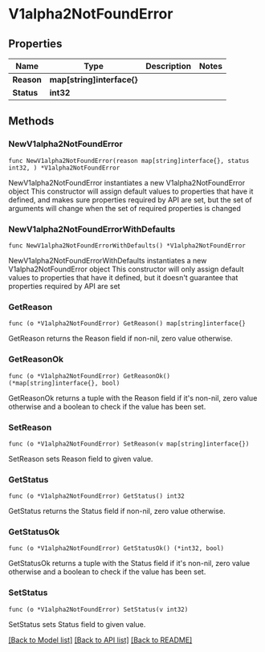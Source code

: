 # V1alpha2NotFoundError

## Properties

Name | Type | Description | Notes
------------ | ------------- | ------------- | -------------
**Reason** | **map[string]interface{}** |  | 
**Status** | **int32** |  | 

## Methods

### NewV1alpha2NotFoundError

`func NewV1alpha2NotFoundError(reason map[string]interface{}, status int32, ) *V1alpha2NotFoundError`

NewV1alpha2NotFoundError instantiates a new V1alpha2NotFoundError object
This constructor will assign default values to properties that have it defined,
and makes sure properties required by API are set, but the set of arguments
will change when the set of required properties is changed

### NewV1alpha2NotFoundErrorWithDefaults

`func NewV1alpha2NotFoundErrorWithDefaults() *V1alpha2NotFoundError`

NewV1alpha2NotFoundErrorWithDefaults instantiates a new V1alpha2NotFoundError object
This constructor will only assign default values to properties that have it defined,
but it doesn't guarantee that properties required by API are set

### GetReason

`func (o *V1alpha2NotFoundError) GetReason() map[string]interface{}`

GetReason returns the Reason field if non-nil, zero value otherwise.

### GetReasonOk

`func (o *V1alpha2NotFoundError) GetReasonOk() (*map[string]interface{}, bool)`

GetReasonOk returns a tuple with the Reason field if it's non-nil, zero value otherwise
and a boolean to check if the value has been set.

### SetReason

`func (o *V1alpha2NotFoundError) SetReason(v map[string]interface{})`

SetReason sets Reason field to given value.


### GetStatus

`func (o *V1alpha2NotFoundError) GetStatus() int32`

GetStatus returns the Status field if non-nil, zero value otherwise.

### GetStatusOk

`func (o *V1alpha2NotFoundError) GetStatusOk() (*int32, bool)`

GetStatusOk returns a tuple with the Status field if it's non-nil, zero value otherwise
and a boolean to check if the value has been set.

### SetStatus

`func (o *V1alpha2NotFoundError) SetStatus(v int32)`

SetStatus sets Status field to given value.



[[Back to Model list]](../README.md#documentation-for-models) [[Back to API list]](../README.md#documentation-for-api-endpoints) [[Back to README]](../README.md)


